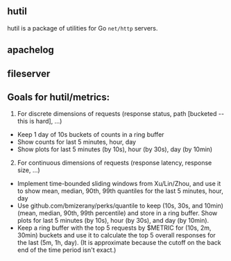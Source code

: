 ## hutil

hutil is a package of utilities for Go `net/http` servers.

## apachelog

## fileserver

## Goals for hutil/metrics:

1. For discrete dimensions of requests (response status, path [bucketed -- this is hard], ...)
  * Keep 1 day of 10s buckets of counts in a ring buffer
  * Show counts for last 5 minutes, hour, day
  * Show plots for last 5 minutes (by 10s), hour (by 30s), day (by 10min)
2. For continuous dimensions of requests (response latency, response size, ...)
  * Implement time-bounded sliding windows from Xu/Lin/Zhou, and use it to show mean, median, 90th, 99th
    quantiles for the last 5 minutes, hour, day
  * Use github.com/bmizerany/perks/quantile to keep (10s, 30s, and 10min) (mean, median, 90th, 99th
    percentile) and store in a ring buffer. Show plots for last 5 minutes (by 10s), hour (by 30s), and day
    (by 10min).
  * Keep a ring buffer with the top 5 requests by $METRIC for (10s, 2m, 30min) buckets and use it to
    calculate the top 5 overall responses for the last (5m, 1h, day). (It is approximate because the
    cutoff on the back end of the time period isn't exact.)

